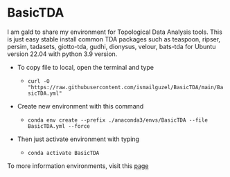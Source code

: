 # BasicTDA

I am gald to share my environment for Topological Data Analysis tools. This is just easy stable install common TDA packages such as teaspoon, ripser, persim, tadasets, giotto-tda, gudhi, dionysus, velour, bats-tda  for Ubuntu version 22.04 with python 3.9 version.


* To copy file to local, open the terminal and type

  - `curl -O "https://raw.githubusercontent.com/ismailguzel/BasicTDA/main/BasicTDA.yml"`

* Create new environment with this command
  - `conda env create --prefix ./anaconda3/envs/BasicTDA --file BasicTDA.yml --force`

* Then just activate environment with typing
  - `conda activate BasicTDA`

To more information environments, visit this [page](https://docs.conda.io/projects/conda/en/latest/user-guide/tasks/manage-environments.html)
